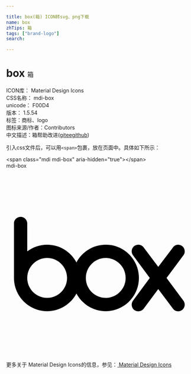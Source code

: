 ```yaml
---

title: box(箱) ICON转svg、png下载
name: box
zhTips: 箱
tags: ["brand-logo"]
search: 

---
```


# box  <small style="font-size: 60%;font-weight: 100">箱</small>


<div class="detail-page">
<p>
<span>
ICON库：
<span class="badge-secondary badge">Material Design Icons</span> 
</span>
<br/>
<span>
CSS名称：
<span class="badge-secondary badge">mdi-box</span> 
</span>
<br/>
<span>
unicode：
<span class="badge-secondary badge">F00D4</span> 
<copy-btn content='F00D4' btn-title=""></copy-btn>
<copy-btn :content='String.fromCodePoint(parseInt("F00D4", 16))' btn-title="复制U"></copy-btn>
</span>
<br/>
<span>
版本：
<span class="badge-secondary badge">1.5.54</span> 
</span><br/><span>标签：<span class="badge-light badge"><router-link to="/tags/brand-logo.html">商标、logo</router-link></span></span>
<br/>
<span>图标来源/作者：<span class="badge-light badge">Contributors</span></span> 
<br/>
<span class="zh-detail">中文描述：<span class="badge-primary badge">箱</span><span class="help-link"><span>帮助改进</span>(<a href="https://gitee.com/liuwave/icon-helper/edit/master/json/material/box.json" target="_blank" rel="noopener noreferrer">gitee</a><a href="https://github.com/liuwave/icon-helper/edit/master/json/material/box.json" target="_blank" rel="noopener noreferrer">github</a></span>)</span><br/>
</p>
</div>
<div class="alert alert-dark">
  <i class="mdi mdi-box mdi-48px"></i>
  <i class="mdi mdi-box mdi-36px"></i>
  <i class="mdi mdi-box mdi-24px"></i>
  <i class="mdi mdi-box mdi-18px"></i>
</div>
<div>
  <p>引入css文件后，可以用<code>&lt;span&gt;</code>包裹，放在页面中。具体如下所示：    
  </p>
  <div class="alert alert-primary" style="font-size: 14px">
    &lt;span class="mdi mdi-box" aria-hidden="true"&gt;&lt;/span&gt;
    <copy-btn content='<span class="mdi mdi-box" aria-hidden="true"></span>'></copy-btn>
  </div>
  <div class="alert alert-secondary">
    <i class="mdi mdi-box"
    style="font-size: 24px"
    aria-hidden="true"></i> mdi-box
    <copy-btn content="mdi-box" btn-title="复制图标名称"></copy-btn>
  </div>
</div>
<div id="svg" class="svg-wrap">
<svg xmlns="http://www.w3.org/2000/svg" viewBox="0 0 24 24"><path d="M15.39,14.04V14.04C15.39,12.62 14.24,11.47 12.82,11.47C11.41,11.47 10.26,12.62 10.26,14.04V14.04C10.26,15.45 11.41,16.6 12.82,16.6C14.24,16.6 15.39,15.45 15.39,14.04M17.1,14.04C17.1,16.4 15.18,18.31 12.82,18.31C11.19,18.31 9.77,17.39 9.05,16.04C8.33,17.39 6.91,18.31 5.28,18.31C2.94,18.31 1.04,16.43 1,14.11V14.11H1V7H1V7C1,6.56 1.39,6.18 1.86,6.18C2.33,6.18 2.7,6.56 2.71,7V7H2.71V10.62C3.43,10.08 4.32,9.76 5.28,9.76C6.91,9.76 8.33,10.68 9.05,12.03C9.77,10.68 11.19,9.76 12.82,9.76C15.18,9.76 17.1,11.68 17.1,14.04V14.04M7.84,14.04V14.04C7.84,12.62 6.69,11.47 5.28,11.47C3.86,11.47 2.71,12.62 2.71,14.04V14.04C2.71,15.45 3.86,16.6 5.28,16.6C6.69,16.6 7.84,15.45 7.84,14.04M22.84,16.96V16.96C22.95,17.12 23,17.3 23,17.47C23,17.73 22.88,18 22.66,18.15C22.5,18.26 22.33,18.32 22.15,18.32C21.9,18.32 21.65,18.21 21.5,18L19.59,15.47L17.7,18V18C17.53,18.21 17.28,18.32 17.03,18.32C16.85,18.32 16.67,18.26 16.5,18.15C16.29,18 16.17,17.72 16.17,17.46C16.17,17.29 16.23,17.11 16.33,16.96V16.96H16.33V16.96L18.5,14.04L16.33,11.11V11.11H16.33V11.11C16.22,10.96 16.17,10.79 16.17,10.61C16.17,10.35 16.29,10.1 16.5,9.93C16.89,9.65 17.41,9.72 17.7,10.09V10.09L19.59,12.61L21.5,10.09C21.76,9.72 22.29,9.65 22.66,9.93C22.89,10.1 23,10.36 23,10.63C23,10.8 22.95,10.97 22.84,11.11V11.11H22.84V11.11L20.66,14.04L22.84,16.96V16.96H22.84Z" /></svg>
</div>
<detail full-name='mdi-box'></detail>
    
<div><p>更多关于 Material Design Icons的信息，参见：<a target="_blank" href="https://iconhelper.cn/material.html"> Material Design Icons</a>
</p></div>
